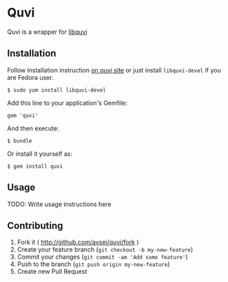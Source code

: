# Quvi

Quvi is a wrapper for [libquvi](http://quvi.sf.net)

## Installation

Follow installation instruction [on quvi
site](http://quvi.sf.net/r/howto/install/) or just install
`libquvi-devel` if you are Fedora user.

    $ sudo yum install libquvi-devel

Add this line to your application's Gemfile:

    gem 'quvi'

And then execute:

    $ bundle

Or install it yourself as:

    $ gem install quvi

## Usage

TODO: Write usage instructions here

## Contributing

1. Fork it ( http://github.com/avsej/quvi/fork )
2. Create your feature branch (`git checkout -b my-new-feature`)
3. Commit your changes (`git commit -am 'Add some feature'`)
4. Push to the branch (`git push origin my-new-feature`)
5. Create new Pull Request
